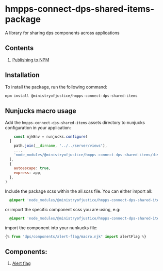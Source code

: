 # hmpps-connect-dps-shared-items-package
A library for sharing dps components across applications

## Contents

1. [Publishing to NPM](readme/publishing.md)

## Installation

To install the package, run the following command:

```bash
npm install @ministryofjustice/hmpps-connect-dps-shared-items
```

## Nunjucks macro usage

Add the `hmpps-connect-dps-shared-items` assets directory to nunjucks configuration in your application:

```javascript
    const njkEnv = nunjucks.configure(
  [
    path.join(__dirname, '../../server/views'),
    ...,
    'node_modules/@ministryofjustice/hmpps-connect-dps-shared-items/dist/assets/',
  ],
  {
    autoescape: true,
    express: app,
  },
)
```
Include the package scss within the all.scss file. You can either import all:
```scss
  @import 'node_modules/@ministryofjustice/hmpps-connect-dps-shared-items/dist/assets/scss/all';
```
or import the specific component scss you are using, e.g:
```scss
  @import 'node_modules/@ministryofjustice/hmpps-connect-dps-shared-items/dist/assets/dps/components/alrt-flag/alert-flag';
```
import the component into your nunkucks file:
```javascript
{% from "dps/components/alert-flag/macro.njk" import alertFlag %}
```

## Components:

1. [Alert flag](readme/components/alert-flag)